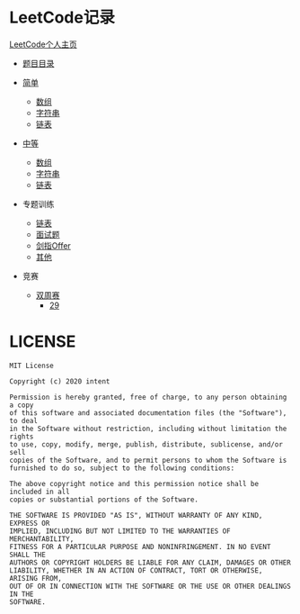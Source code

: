 # LeetCode记录

[LeetCode个人主页](https://leetcode-cn.com/u/zzyandzzy/)

- [题目目录](./leetcode/editor/cn)

- [简单](./src/main/simple)
  - [数组](./src/main/simple/array)
  - [字符串](./src/main/simple/string)
  - [链表](./src/main/simple/list)
- [中等](./src/main/medium)
  - [数组](./src/main/medium/array)
  - [字符串](./src/main/medium/string)
  - [链表](./src/main/medium/list)
  
- 专题训练
  - [链表](./readme/List.md)
  - [面试题](./src/main/interview)
  - [剑指Offer](./src/main/offer)
  - [其他](./src/main/other)
  
- 竞赛
  - [双周赛](./src/main/biweekly/contest)
    - [29](./src/main/biweekly/contest/n29)

# LICENSE
    MIT License
    
    Copyright (c) 2020 intent
    
    Permission is hereby granted, free of charge, to any person obtaining a copy
    of this software and associated documentation files (the "Software"), to deal
    in the Software without restriction, including without limitation the rights
    to use, copy, modify, merge, publish, distribute, sublicense, and/or sell
    copies of the Software, and to permit persons to whom the Software is
    furnished to do so, subject to the following conditions:
    
    The above copyright notice and this permission notice shall be included in all
    copies or substantial portions of the Software.
    
    THE SOFTWARE IS PROVIDED "AS IS", WITHOUT WARRANTY OF ANY KIND, EXPRESS OR
    IMPLIED, INCLUDING BUT NOT LIMITED TO THE WARRANTIES OF MERCHANTABILITY,
    FITNESS FOR A PARTICULAR PURPOSE AND NONINFRINGEMENT. IN NO EVENT SHALL THE
    AUTHORS OR COPYRIGHT HOLDERS BE LIABLE FOR ANY CLAIM, DAMAGES OR OTHER
    LIABILITY, WHETHER IN AN ACTION OF CONTRACT, TORT OR OTHERWISE, ARISING FROM,
    OUT OF OR IN CONNECTION WITH THE SOFTWARE OR THE USE OR OTHER DEALINGS IN THE
    SOFTWARE.
